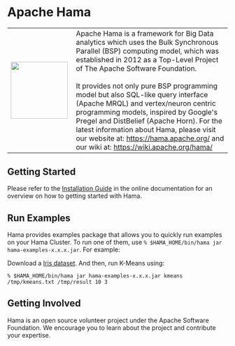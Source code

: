 # Apache Hama

<TABLE><TBODY><TR><TD>
<img src="http://hama.apache.org/images/hama_paint_logo.png" width="130" align="left"></TD><TD> Apache Hama is a framework for Big Data analytics which uses the Bulk Synchronous Parallel (BSP) computing model, which was established in 2012 as a Top-Level Project of The Apache Software Foundation.
<BR><BR>
It provides not only pure BSP programming model but also SQL-like query interface (Apache MRQL) and vertex/neuron centric programming models, inspired by Google's Pregel and DistBelief (Apache Horn). For the latest information about Hama, please visit our website at: <a href="https://hama.apache.org/">https://hama.apache.org/</a> and our wiki at: <a href="https://wiki.apache.org/hama/">https://wiki.apache.org/hama/</a>
</TD><TR></TBODY></TABLE>

## Getting Started

Please refer to the [Installation Guide](http://wiki.apache.org/hama/GettingStarted) in the online documentation for an overview on how to getting started with Hama.

## Run Examples

Hama provides examples package that allows you to quickly run examples on your Hama Cluster. To run one of them, use `% $HAMA_HOME/bin/hama jar hama-examples-x.x.x.jar`. For example:

Download a [Iris dataset](http://people.apache.org/~edwardyoon/kmeans.txt). And then, run K-Means using:

`% $HAMA_HOME/bin/hama jar hama-examples-x.x.x.jar kmeans /tmp/kmeans.txt /tmp/result 10 3`

## Getting Involved

Hama is an open source volunteer project under the Apache Software Foundation. We encourage you to learn about the project and contribute your expertise. 
